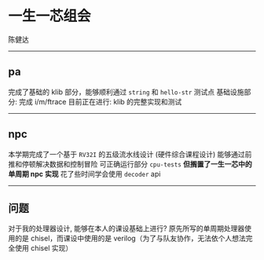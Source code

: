 # 一生一芯组会
陈健达


---
## pa
完成了基础的 klib 部分，能够顺利通过 `string` 和 `hello-str` 测试点
基础设施部分: 完成 i/m/ftrace
目前正在进行: klib 的完整实现和测试

---
## npc
本学期完成了一个基于 `RV32I` 的五级流水线设计 (硬件综合课程设计)
能够通过前推和停顿解决数据和控制冒险
可正确运行部分 `cpu-tests`
**但搁置了一生一芯中的单周期 npc 实现**
花了些时间学会使用 `decoder` api 

---
## 问题
对于我的处理器设计, 能够在本人的课设基础上进行?
原先所写的单周期处理器使用的是 chisel，而课设中使用的是 verilog（为了与队友协作，无法依个人想法完全使用 chisel 实现）
